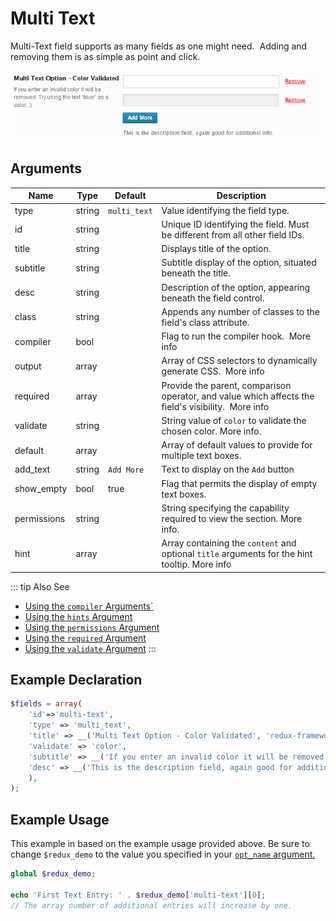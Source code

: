 # Multi Text

Multi-Text field supports as many fields as one might need.  Adding and removing them is as simple as point and click.

<span style="display:block;text-align:center">![](./img/multi_text.png)</span>

## Arguments
|Name|Type|Default|Description|
|--- |--- |--- |--- |
|type|string|`multi_text`|Value identifying the field type.|
|id|string||Unique ID identifying the field. Must be different from all other field IDs.|
|title|string||Displays title of the option.|
|subtitle|string||Subtitle display of the option, situated beneath the title.|
|desc|string||Description of the option, appearing beneath the field control.|
|class|string||Appends any number of classes to the field's class attribute.|
|compiler|bool||Flag to run the compiler hook.   More info|
|output|array||Array of CSS selectors to dynamically generate CSS.   More info|
|required|array||Provide the parent, comparison operator, and value which affects the field's visibility.   More info|
|validate|string||String value of `color` to validate the chosen color.  More info.|
|default|array||Array of default values to provide for multiple text boxes.|
|add_text|string|`Add More`|Text to display on the `Add` button|
|show_empty|bool|true|Flag that permits the display of empty text boxes.|
|permissions|string||String specifying the capability required to view the section.   More info.|
|hint|array||Array containing the `content` and optional `title` arguments for the hint tooltip.  More info|


::: tip Also See
- [Using the `compiler` Arguments`](../guide/the-compiler-argument.md)
- [Using the `hints` Argument](../guide/the-hints-argument.md)
- [Using the `permissions` Argument](../guide/the-permissions-argument.md)
- [Using the `required` Argument](../guide/using-the-required-argument.md)
- [Using the `validate` Argument](../guide/using-the-validate-argument.md)
:::

## Example Declaration

```php
$fields = array(
    'id'=>'multi-text',
    'type' => 'multi_text',
    'title' => __('Multi Text Option - Color Validated', 'redux-framework-demo'),
    'validate' => 'color',
    'subtitle' => __('If you enter an invalid color it will be removed. Try using the text "blue" as a color.  ;)', 'redux-framework-demo'),
    'desc' => __('This is the description field, again good for additional info.', 'redux-framework-demo')
    ),
);
```

## Example Usage
This example in based on the example usage provided above. Be sure to change `$redux_demo` to the value you specified in your <a title="opt_name" href="/redux-framework/arguments/opt_name/">`opt_name` argument.</a>

```php
global $redux_demo;

echo 'First Text Entry: ' . $redux_demo['multi-text'][0];
// The array number of additional entries will increase by one.
```

